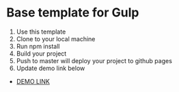 # Base template for Gulp

1. Use this template
2. Clone to your local machine
3. Run npm install
4. Build your project
5. Push to master will deploy your project to github pages
6. Update demo link below

- [DEMO LINK](https://vitaliybondarenko1982.github.io/layout-template/)
